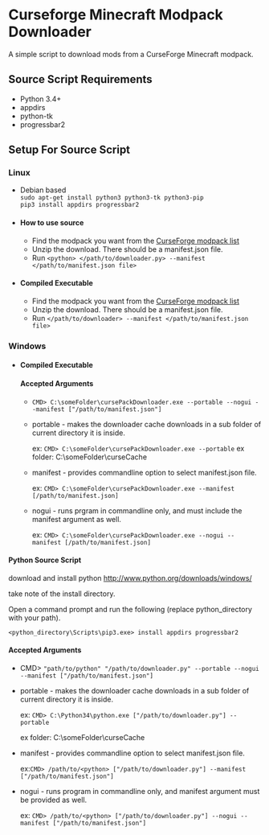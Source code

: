 # Curseforge Minecraft Modpack Downloader


A simple script to download mods from a CurseForge Minecraft modpack.

## Source Script Requirements

- Python 3.4+
- appdirs 
- python-tk
- progressbar2

## Setup For Source Script

### Linux
- Debian based  
`sudo apt-get install python3 python3-tk python3-pip`  
`pip3 install appdirs progressbar2`

 - #### How to use source

    - Find the modpack you want from the [CurseForge modpack list](http://www.curse.com/modpacks/minecraft)
    - Unzip the download. There should be a manifest.json file.
    - Run `<python> </path/to/downloader.py> --manifest </path/to/manifest.json file>`
  
 - #### Compiled Executable

    - Find the modpack you want from the [CurseForge modpack list](http://www.curse.com/modpacks/minecraft)
    - Unzip the download. There should be a manifest.json file.
    - Run `</path/to/downloader> --manifest </path/to/manifest.json file>`

### Windows
 - #### Compiled Executable
   #### Accepted Arguments

 	- `CMD> C:\someFolder\cursePackDownloader.exe --portable --nogui --manifest ["/path/to/manifest.json"]`

 	- portable - makes the downloader cache downloads in a sub folder of current directory it is inside.
 	 	
 	 	ex: `CMD> C:\someFolder\cursePackDownloader.exe --portable`
 	 	ex folder: C:\someFolder\curseCache

 	- manifest - provides commandline option to select manifest.json file.
 	
 	 	ex: `CMD> C:\someFolder\cursePackDownloader.exe --manifest [/path/to/manifest.json]`

 	- nogui - runs prgram in commandline only, and must include the manifest argument as well.
 	 	
 	 	ex: `CMD> C:\someFolder\cursePackDownloader.exe --nogui --manifest [/path/to/manifest.json]`

  #### Python Source Script
  download and install python http://www.python.org/downloads/windows/

  take note of the install directory.

  Open a command prompt and run the following (replace python_directory with your path).
  
  `<python_directory\Scripts\pip3.exe> install appdirs progressbar2`

  #### Accepted Arguments

   - CMD> `"path/to/python" "/path/to/downloader.py" --portable --nogui --manifest ["/path/to/manifest.json"]`

   - portable - makes the downloader cache downloads in a sub folder of current directory it is inside.
       
       ex: `CMD> C:\Python34\python.exe ["/path/to/downloader.py"] --portable`
       
       ex folder: C:\someFolder\curseCache

   - manifest - provides commandline option to select manifest.json file.
       
       ex:`CMD> /path/to/<python> ["/path/to/downloader.py"] --manifest ["/path/to/manifest.json"]`

   - nogui - runs program in commandline only, and manifest argument must be provided as well.
       
       ex: `CMD> /path/to/<python> ["/path/to/downloader.py"] --nogui --manifest ["/path/to/manifest.json"]`

